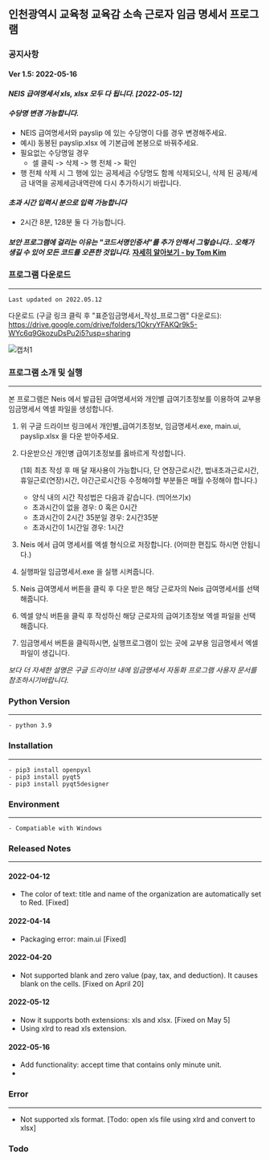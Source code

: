 ## 인천광역시 교육청 교육감 소속 근로자 임금 명세서 프로그램

### 공지사항
#### Ver 1.5: 2022-05-16
#### *NEIS 급여명세서 xls, xlsx 모두 다 됩니다. [2022-05-12]*

#### *수당명 변경 가능합니다.*
- NEIS 급여명세서와 payslip 에 있는 수당명이 다를 경우 변경해주세요.
- 예시) 동봉된 payslip.xlsx 에 기본급에 본봉으로 바꿔주세요.
- 필요없는 수당명일 경우
    -  셀 클릭 -> 삭제 -> 행 전체 -> 확인
- 행 전체 삭제 시 그 행에 있는 공제세금 수당명도 함께 삭제되오니, 삭제 된 공제/세금 내역을 
공제세금내역란에 다시 추가하시기 바랍니다. 

#### *초과 시간 입력시 분으로 입력 가능합니다*
- 2시간 8분, 128분 둘 다 가능합니다. 
    
#### *보안 프로그램에 걸리는 이유는 "코드서명인증서"를 추가 안해서 그렇습니다.. 오해가 생길 수 있어 모든 코드를 오픈한 것입니다.* [자세히 알아보기 - by Tom Kim](https://blog.dramancompany.com/2015/12/%EC%B2%98%EC%9D%8C-windows-%EC%84%A4%EC%B9%98-%ED%8C%8C%EC%9D%BC%EC%9D%84-%EB%B0%B0%ED%8F%AC%ED%95%98%EB%8A%94-%EA%B0%9C%EB%B0%9C%EC%9E%90%EB%93%A4%EC%9D%84-%EC%9C%84%ED%95%98%EC%97%AC/)

### 프로그램 다운로드
---
    Last updated on 2022.05.12

다운로드 (구글 링크 클릭 후 "표준임금명세서_작성_프로그램" 다운로드):
    https://drive.google.com/drive/folders/1OkryYFAKQr9k5-WYc6q9GkozuDsPu2i5?usp=sharing

![캡처1](https://user-images.githubusercontent.com/34816905/163906633-655e39c0-205b-4544-878b-43f19d66dcea.PNG)


### 프로그램 소개 및 실행
---
본 프로그램은 Neis 에서 발급된 급여명세서와 개인별 급여기초정보를 이용하여
교부용 임금명세서 엑셀 파일을 생성합니다.
  
  

1. 위 구글 드라이브 링크에서 개인별_급여기초정보, 임금명세서.exe, main.ui, payslip.xlsx 을 다운 받아주세요.


2. 다운받으신 개인병 급여기초정보를 옳바르게 작성합니다.

    (1회 최초 작성 후 매 달 재사용이 가능합니다, 단 연장근로시간, 법내초과근로시간, 휴일근로(연장)시간, 야간근로시간등 수정해야할 부분들은 매월 수정해야 합니다.)
    

    - 양식 내의 시간 작성법은 다음과 같습니다. (띄어쓰기x)
    - 초과시간이 없을 경우: 0 혹은 0시간
    - 초과시간이 2시간 35분일 경우: 2시간35분
    - 초과시간이 1시간일 경우: 1시간


3. Neis 에서 급여 명세서를 엑셀 형식으로 저장합니다. (어떠한 편집도 하시면 안됩니다.)


4. 실행파일 임금명세서.exe 을 실행 시켜줍니다.


5. Neis 급여명세서 버튼을 클릭 후 다운 받은 해당 근로자의 Neis 급여명세서를 선택해줍니다.


6. 엑셀 양식 버튼을 클릭 후 작성하신 해당 근로자의 급여기초정보 엑셀 파일을 선택해줍니다.


7. 임금명세서 버튼을 클릭하시면, 실행프로그램이 있는 곳에 교부용 임금명세서 엑셀 파일이 생깁니다.


*보다 더 자세한 설명은 구글 드라이브 내에 임금명세서 자동화 프로그램 사용자 문서를 참조하시기바랍니다.*


### Python Version
---
    - python 3.9

### Installation
---
    - pip3 install openpyxl
    - pip3 install pyqt5
    - pip3 install pyqt5designer


### Environment
---
    - Compatiable with Windows



### Released Notes
---
#### 2022-04-12
- The color of text: title and name of the organization are automatically set to Red. [Fixed]
#### 2022-04-14
- Packaging error: main.ui [Fixed]
#### 2022-04-20
- Not supported blank and zero value (pay, tax, and deduction). It causes blank on the cells. [Fixed on April 20]
#### 2022-05-12
- Now it supports both extensions: xls and xlsx. [Fixed on May 5]
- Using xlrd to read xls extension.
#### 2022-05-16
- Add functionality: accept time that contains only minute unit.
- 
### Error
---
- Not supported xls format. [Todo: open xls file using xlrd and convert to xlsx]


### Todo

